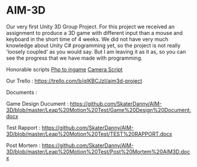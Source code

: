 # AIM-3D
Our very first Unity 3D Group Project. For this project we received an assignment to produce a 3D game with different input than a mouse and keyboard in the short time of 4 weeks. We did not have very much knowledge about Unity C# programming yet, so the project is not really 'loosely coupled' as you would say. But I am leaving it as it as, so you can see the progress that we have made with programming.

Honorable scripts
[Php to ingame](Assets/Scripts/Menu%26Leaderboards/PhpSender.cs)
[Camera Script](Assets/Scripts/Camera/CameraScript.cs)


Our Trello : https://trello.com/b/qIKBCJzI/aim3d-project


Documents :

Game Design Ducument  : 
        https://github.com/SkaterDanny/AIM-3D/blob/master/Leap%20Motion%20Test/Game%20Design%20Document.docx
    
Test Rapport          : 
        https://github.com/SkaterDanny/AIM-3D/blob/master/Leap%20Motion%20Test/TEST%20RAPPORT.docx
    
Post Mortem           : 
        https://github.com/SkaterDanny/AIM-3D/blob/master/Leap%20Motion%20Test/Post%20Mortem%20AIM3D.docx
